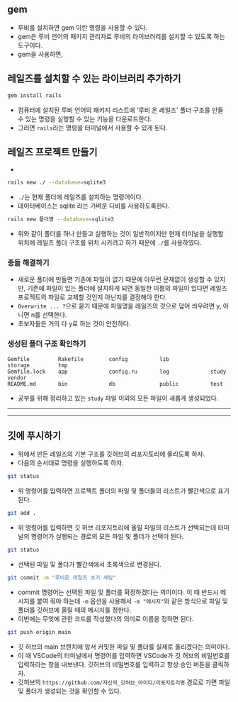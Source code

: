 ## gem
- 루비를 설치하면 gem 이란 명령을 사용할 수 있다.
- gem은 루비 언어의 패키지 관리자로 루비의 라이브러리를 설치할 수 있도록 하는 도구이다.
- gem을 사용하면, 

## 레일즈를 설치할 수 있는 라이브러리 추가하기
```sh
gem install rails
```
- 컴퓨터에 설치된 루비 언어의 패키지 리스트에 '루비 온 레일즈' 폴더 구조를 만들 수 있는 명령을 실행할 수 있는 기능을 다운로드한다.
- 그러면 `rails`라는 명령을 터미널에서 사용할 수 있게 된다.

## 레일즈 프로젝트 만들기
- 
```sh
rails new ./ --database=sqlite3
```
- `./`는 현재 폴더에 레일즈를 설치하는 명령어이다.
- 데이터베이스는 sqlite 라는 가벼운 디비를 사용하도록한다.

```sh
rails new 폴더명 --database=sqlite3
```
- 위와 같이 폴더를 하나 만들고 실행하는 것이 일반적이지만 현재 터미널을 실행할 위치에 레일즈 폴더 구조를 위치 시키려고 하기 때문에 `./`를 사용하였다.

### 충돌 해결하기
- 새로운 폴더에 만들면 기존에 파일이 없기 때문에 아무런 문제없이 생성할 수 있지만, 기존에 파일이 있는 폴더에 설치하게 되면 동일한 이름의 파일이 있다면 레일즈 프로젝트의 파일로 교체할 것인지 아닌지를 결정해야 한다.
- `Overwrite ... ?`으로 묻기 때문에 파일명을 레일즈의 것으로 덮어 씌우려면 y, 아니면 n를 선택한다.
- 초보자들은 거의 다 y로 하는 것이 안전하다.

### 생성된 폴더 구조 확인하기
```
Gemfile         Rakefile        config          lib             storage         tmp
Gemfile.lock    app             config.ru       log             study           vendor
README.md       bin             db              public          test
```
- 공부를 위해 정리하고 있는 `study` 파일 이외의 모든 파일이 새롭게 생성되었다.

---
---

## 깃에 푸시하기
- 위에서 만든 레일즈의 기본 구조를 깃허브의 리포지토리에 올리도록 하자.
- 다음의 순서대로 명령을 실행하도록 하자.
```sh
git status
```
- 위 명령어를 입력하면 프로젝트 폴더의 파일 및 폴더들의 리스트가 빨간색으로 표기 된다.
```sh
git add .
```
- 위 명령어를 입력하면 깃 허브 리포지토리에 올릴 파일의 리스트가 선택되는데 터미널의 명령어가 실행되는 경로의 모든 파일 및 폴더가 선택이 된다.
```sh
git status
```
- 선택된 파일 및 폴더가 빨간색에서 초록색으로 변경된다.
```sh
git commit -m "루비온 레일즈 초기 세팅"
```
- commit 명령어는 선택된 파일 및 폴더를 확정하겠다는 의미이다. 이 때 반드시 메시지를 붙여 줘야 하는데 `-m` 옵션을 사용해서 `-m "메시지"`와 같은 방식으로 파일 및 폴더를 깃허브에 올릴 때의 메시지를 정한다.
- 이번에는 무엇에 관한 코드를 작성했다의 의미로 이름을 정하면 된다.
```sh
git push origin main
```
- 깃 허브의 main 브렌치에 앞서 커밋한 파일 및 폴더를 실제로 올리겠다는 의미이다.
- 이 때 VSCode의 터미널에서 명령어를 입력하면 VSCode가 깃 허브의 비밀번호를 입력하라는 창을 내보낸다. 깃허브의 비밀번호를 입력하고 항상 승인 버튼을 클릭하자.
- 깃허브의 `https://github.com/자신의_깃허브_아이디/리포지토리명` 경로로 가면 파일 및 폴더가 생성되는 것을 확인할 수 있다.


